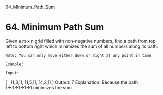 64_Minimum_Path_Sum
# 64. Minimum Path Sum

Given a m x n grid filled with non-negative numbers, find a path from top
        left to bottom right which minimizes the sum of all numbers along its path.

    Note: You can only move either down or right at any point in time.

    Example:

    Input:
[
  [1,3,1],
  [1,5,1],
  [4,2,1]
]
Output: 7
Explanation: Because the path 1→3→1→1→1 minimizes the sum.